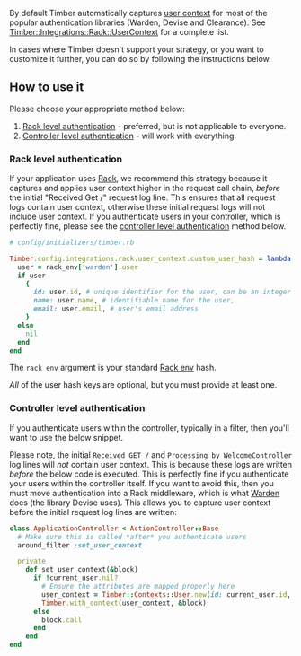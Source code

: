 By default Timber automatically captures [user context](/timber-concepts/log-event-json-schema/context/user-context) for most of the popular authentication libraries (Warden, Devise and Clearance). See [Timber::Integrations::Rack::UserContext](http://www.rubydoc.info/github/timberio/timber-ruby/Timber/Integrations/Rack/UserContext) for a complete list.

In cases where Timber doesn't support your strategy, or you want to customize it further, you can do so by following the instructions below.

## How to use it

Please choose your appropriate method below:

1. [Rack level authentication](#rack-level-authentication) - preferred, but is not applicable to everyone.
2. [Controller level authentication](#controller-level-authentication) - will work with everything.

### Rack level authentication

If your application uses [Rack](https://rack.github.io/), we recommend this strategy because it captures and applies user context higher in the request call chain, *before* the initial "Received Get /" request log line. This ensures that all request logs contain user context, otherwise these initial request logs will not include user context. If you authenticate users in your controller, which is perfectly fine, please see the [controller level authentication](#controller-level-authentication) method below.

```ruby
# config/initializers/timber.rb

Timber.config.integrations.rack.user_context.custom_user_hash = lambda do |rack_env|
  user = rack_env['warden'].user
  if user
    {
      id: user.id, # unique identifier for the user, can be an integer or string,
      name: user.name, # identifiable name for the user,
      email: user.email, # user's email address
    }
  else
    nil
  end
end
```

The `rack_env` argument is your standard [Rack env](http://www.rubydoc.info/github/rack/rack/master/file/SPEC#The_Environment) hash.

*All* of the user hash keys are optional, but you must provide at least one.

### Controller level authentication

If you authenticate users within the controller, typically in a filter, then you'll want to use the below snippet.

Please note, the initial `Received GET /` and `Processing by WelcomeController` log lines will *not* contain user context. This is because these logs are written *before* the below code is executed. This is perfectly fine if you authenticate your users within the controller itself. If you want to avoid this, then you must move authentication into a Rack middleware, which is what [Warden](https://github.com/hassox/warden) does (the library Devise uses). This allows you to capture user context before the initial request log lines are written:

```ruby
class ApplicationController < ActionController::Base
  # Make sure this is called *after* you authenticate users
  around_filter :set_user_context

  private
    def set_user_context(&block)
      if !current_user.nil?
        # Ensure the attributes are mapped properly here
        user_context = Timber::Contexts::User.new(id: current_user.id, email: current_user.email, name: current_user.full_name)
        Timber.with_context(user_context, &block)
      else
        block.call
      end
    end
end
```

